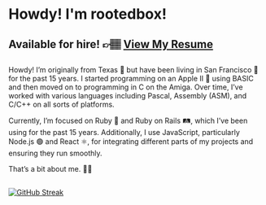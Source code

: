# Howdy! I'm rootedbox!

## Available for hire! 👉🏽 [View My Resume](RESUME.md)
##

Howdy! I’m originally from Texas 🤠 but have been living in San Francisco 🌉 for the past 15 years. I started programming on an Apple II 🍏 using BASIC and then moved on to programming in C on the Amiga. Over time, I’ve worked with various languages including Pascal, Assembly (ASM), and C/C++ on all sorts of platforms.

Currently, I’m focused on Ruby 💎 and Ruby on Rails 🛤️, which I’ve been using for the past 15 years. Additionally, I use JavaScript, particularly Node.js 🟢 and React ⚛️, for integrating different parts of my projects and ensuring they run smoothly.

That’s a bit about me. 👋😄

##
##

[![GitHub Streak](https://streak-stats.demolab.com?user=rootedbox&theme=javascript-dark&hide_border=true&mode=daily)](https://git.io/streak-stats)


